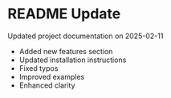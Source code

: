 # README Update

Updated project documentation on 2025-02-11

- Added new features section
- Updated installation instructions
- Fixed typos
- Improved examples
- Enhanced clarity